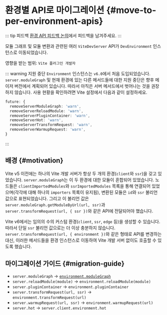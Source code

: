 # 환경별 API로 마이그레이션 {#move-to-per-environment-apis}

::: tip 피드백
[환경 API 피드백 논의](https://github.com/vitejs/vite/discussions/16358)에서 피드백을 남겨주세요.
:::

모듈 그래프 및 모듈 변환과 관련된 여러 `ViteDevServer` API가 `DevEnvironment` 인스턴스로 이동되었습니다.

영향을 받는 범위: `Vite 플러그인 개발자`

::: warning 지원 중단
`Environment` 인스턴스는 `v6.0`에서 처음 도입되었습니다. `server.moduleGraph` 및 현재 환경에 있는 다른 메서드들에 대한 지원 중단은 향후 메이저 버전에서 계획되어 있습니다. 따라서 아직은 서버 메서드에서 벗어나는 것을 권장하지 않습니다. 사용 현황을 확인하려면 Vite 설정에서 다음과 같이 설정하세요.

```ts
future: {
  removeServerModuleGraph: 'warn',
  removeServerReloadModule: 'warn',
  removeServerPluginContainer: 'warn',
  removeServerHot: 'warn',
  removeServerTransformRequest: 'warn',
  removeServerWarmupRequest: 'warn',
}
```

:::

## 배경 {#motivation}

Vite v5 이전에는 하나의 Vite 개발 서버가 항상 두 개의 환경(`client`와 `ssr`)을 갖고 있었습니다. `server.moduleGraph`는 이 두 환경에 대한 모듈이 혼합되어 있었습니다. 노드들은 `clientImportedModules`와 `ssrImportedModules` 목록을 통해 연결되어 있었으며(각각에 대해 하나의 `importers` 목록이 유지됨), 변환된 모듈은 `id`와 `ssr` 불리언 값으로 표현되었습니다. 그리고 이 불리언 값은 `server.moduleGraph.getModuleByUrl(url, ssr)`과 `server.transformRequest(url, { ssr })`와 같은 API에 전달되어야 했습니다.

Vite v6에서는 임의의 수의 커스텀 환경(`client`, `ssr`, `edge` 등)을 생성할 수 있습니다. 따라서 단일 `ssr` 불리언 값으로는 더 이상 충분하지 않습니다. `server.transformRequest(url, { environment })`와 같은 형태로 API를 변경하는 대신, 이러한 메서드들을 환경 인스턴스로 이동하여 Vite 개발 서버 없이도 호출할 수 있도록 했습니다.

## 마이그레이션 가이드 {#migration-guide}

- `server.moduleGraph` -> [`environment.moduleGraph`](/guide/api-environment-instances#separate-module-graphs)
- `server.reloadModule(module)` -> `environment.reloadModule(module)`
- `server.pluginContainer` -> `environment.pluginContainer`
- `server.transformRequest(url, ssr)` -> `environment.transformRequest(url)`
- `server.warmupRequest(url, ssr)` -> `environment.warmupRequest(url)`
- `server.hot` -> `server.client.environment.hot`